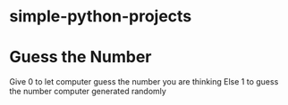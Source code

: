 # simple-python-projects

# Guess the Number 
Give 0 to let computer guess the number you are thinking 
Else 1 to guess the number computer generated randomly
